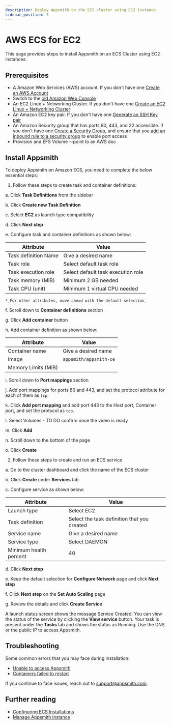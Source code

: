 ```yaml
---
description: Deploy Appsmith on the ECS cluster using EC2 instance.
sidebar_position: 5
---
```


# AWS ECS for EC2
This page provides steps to install Appsmith on an ECS Cluster using EC2 instances.

## Prerequisites
* A Amazon Web Services (AWS) account. If you don't have one [Create an AWS Account](https://aws.amazon.com/premiumsupport/knowledge-center/create-and-activate-aws-account/)
* Switch to the [old Amazon Web Console](https://console.aws.amazon.com/ecs/)
* An EC2 Linux + Networking Cluster. If you don't have one [Create an EC2 Linux + Networking Cluster](https://docs.aws.amazon.com/AmazonECS/latest/developerguide/create_cluster.html)
* An Amazon EC2 key pair. If you don't have one [Generate an SSH Key pair](https://docs.aws.amazon.com/AWSEC2/latest/UserGuide/ec2-key-pairs.html#having-ec2-create-your-key-pair)
* An Amazon Security group that has ports 80, 443, and 22 accessible. If you don't have one [Create a Security Group](https://docs.aws.amazon.com/AWSEC2/latest/UserGuide/working-with-security-groups.html#creating-security-group), and ensure that you [add an inbound rule to a security group](https://docs.aws.amazon.com/AWSEC2/latest/UserGuide/working-with-security-groups.html#adding-security-group-rule) to enable port access
* Provision and EFS Volume --point to an AWS doc

## Install Appsmith
To deploy Appsmith on Amazon ECS, you need to complete the below essential steps: 

1. Follow these steps to create task and container definitions:

  a. Click **Task Definitions** from the sidebar

  b. Click **Create new Task Definition**

  c. Select **EC2** as launch type compatibility

  d. Click **Next step**

  e. Configure task and container definitions as shown below:

  | Attribute              | Value                                    |
  |------------------------|------------------------------------------|
  | Task definition Name   | Give a desired name |
  | Task role              | Select default task role |
  | Task execution role    | Select default task execution role |
  | Task memory (MiB)      | Minimum 2 GB needed |
  | Task CPU (unit)        | Minimum 1 virtual CPU needed |

    *_For other attributes, move ahead with the default selection_

  f. Scroll down to **Container definitions** section

  g. Click **Add container** button

  h. Add container definition as shown below:

  | Attribute              | Value                                    |
  |------------------------|------------------------------------------|
  | Container name         | Give a desired name |
  | Image                  | `appsmith/appsmith-ce` |
  | Memory Limits (MiB)    |

  i. Scroll down to **Port mappings** section

  j. Add port mappings for ports 80 and 443, and set the protocol attribute for each of them as `tcp`. 

  k. Click **Add port mapping** and add port 443 to the Host port, Container port, and set the protocol as `tcp`.

  l. Select Volumes - TO DO confirm once the video is ready

  m. Click **Add**

  n. Scroll down to the bottom of the page

  o. Click **Create**

2. Follow these steps to create and run an ECS service

  a. Go to the cluster dashboard and click the name of the ECS cluster

  b. Click **Create** under **Services** tab

  c. Configure service as shown below:

  | Attribute              | Value                                    |
  |------------------------|------------------------------------------|
  | Launch type | Select EC2 |
  | Task definition | Select the task definition that you created |
  | Service name | Give a desired name |
  | Service type | Select DAEMON |
  | Minimum health percent | 40 |

  d. Click **Next step**

  e. Keep the default selection for **Configure Network** page and click **Next step**

  f. Click **Next step** on the **Set Auto Scaling** page

  g. Review the details and click **Create Service**

  A launch status screen shows the message Service Created. You can view the status of the service by clicking the **View service** button. Your task is present under the **Tasks** tab and shows the status as Running. Use the DNS or the public IP to access Appsmith.

## Troubleshooting

  Some common errors that you may face during installation:
* [Unable to access Appsmith](/help-and-support/troubleshooting-guide/deployment-errors#unable-to-access-appsmith) 
* [Containers failed to restart](/help-and-support/troubleshooting-guide/deployment-errors#containers-failed-to-start)

If you continue to face issues, reach out to [support@appsmith.com](mailto:support@appsmith.com).

## Further reading

- [Configuring ECS Installations](/getting-started/setup/instance-configuration#configure-ecs-installations)
- [Manage Appsmith instance](/getting-started/setup/instance-management)
  


